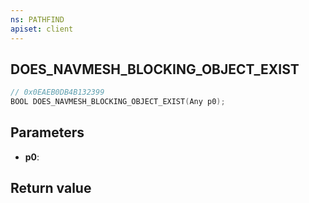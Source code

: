 ```yaml
---
ns: PATHFIND
apiset: client
---
```

## DOES_NAVMESH_BLOCKING_OBJECT_EXIST

```c
// 0x0EAEB0DB4B132399
BOOL DOES_NAVMESH_BLOCKING_OBJECT_EXIST(Any p0);
```


## Parameters
* **p0**:

## Return value

